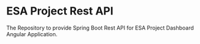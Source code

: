 # ESA Project Rest API
The Repository to provide Spring Boot Rest API for ESA Project Dashboard Angular Application.